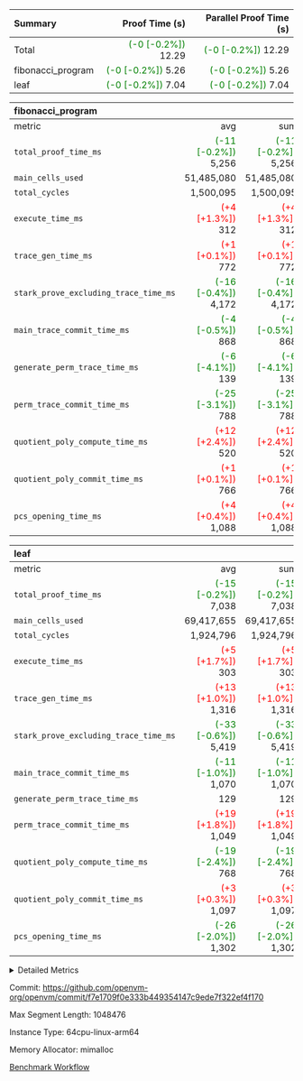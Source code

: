 | Summary | Proof Time (s) | Parallel Proof Time (s) |
|:---|---:|---:|
| Total | <span style='color: green'>(-0 [-0.2%])</span> 12.29 | <span style='color: green'>(-0 [-0.2%])</span> 12.29 |
| fibonacci_program | <span style='color: green'>(-0 [-0.2%])</span> 5.26 | <span style='color: green'>(-0 [-0.2%])</span> 5.26 |
| leaf | <span style='color: green'>(-0 [-0.2%])</span> 7.04 | <span style='color: green'>(-0 [-0.2%])</span> 7.04 |


| fibonacci_program |||||
|:---|---:|---:|---:|---:|
|metric|avg|sum|max|min|
| `total_proof_time_ms ` | <span style='color: green'>(-11 [-0.2%])</span> 5,256 | <span style='color: green'>(-11 [-0.2%])</span> 5,256 | <span style='color: green'>(-11 [-0.2%])</span> 5,256 | <span style='color: green'>(-11 [-0.2%])</span> 5,256 |
| `main_cells_used     ` |  51,485,080 |  51,485,080 |  51,485,080 |  51,485,080 |
| `total_cycles        ` |  1,500,095 |  1,500,095 |  1,500,095 |  1,500,095 |
| `execute_time_ms     ` | <span style='color: red'>(+4 [+1.3%])</span> 312 | <span style='color: red'>(+4 [+1.3%])</span> 312 | <span style='color: red'>(+4 [+1.3%])</span> 312 | <span style='color: red'>(+4 [+1.3%])</span> 312 |
| `trace_gen_time_ms   ` | <span style='color: red'>(+1 [+0.1%])</span> 772 | <span style='color: red'>(+1 [+0.1%])</span> 772 | <span style='color: red'>(+1 [+0.1%])</span> 772 | <span style='color: red'>(+1 [+0.1%])</span> 772 |
| `stark_prove_excluding_trace_time_ms` | <span style='color: green'>(-16 [-0.4%])</span> 4,172 | <span style='color: green'>(-16 [-0.4%])</span> 4,172 | <span style='color: green'>(-16 [-0.4%])</span> 4,172 | <span style='color: green'>(-16 [-0.4%])</span> 4,172 |
| `main_trace_commit_time_ms` | <span style='color: green'>(-4 [-0.5%])</span> 868 | <span style='color: green'>(-4 [-0.5%])</span> 868 | <span style='color: green'>(-4 [-0.5%])</span> 868 | <span style='color: green'>(-4 [-0.5%])</span> 868 |
| `generate_perm_trace_time_ms` | <span style='color: green'>(-6 [-4.1%])</span> 139 | <span style='color: green'>(-6 [-4.1%])</span> 139 | <span style='color: green'>(-6 [-4.1%])</span> 139 | <span style='color: green'>(-6 [-4.1%])</span> 139 |
| `perm_trace_commit_time_ms` | <span style='color: green'>(-25 [-3.1%])</span> 788 | <span style='color: green'>(-25 [-3.1%])</span> 788 | <span style='color: green'>(-25 [-3.1%])</span> 788 | <span style='color: green'>(-25 [-3.1%])</span> 788 |
| `quotient_poly_compute_time_ms` | <span style='color: red'>(+12 [+2.4%])</span> 520 | <span style='color: red'>(+12 [+2.4%])</span> 520 | <span style='color: red'>(+12 [+2.4%])</span> 520 | <span style='color: red'>(+12 [+2.4%])</span> 520 |
| `quotient_poly_commit_time_ms` | <span style='color: red'>(+1 [+0.1%])</span> 766 | <span style='color: red'>(+1 [+0.1%])</span> 766 | <span style='color: red'>(+1 [+0.1%])</span> 766 | <span style='color: red'>(+1 [+0.1%])</span> 766 |
| `pcs_opening_time_ms ` | <span style='color: red'>(+4 [+0.4%])</span> 1,088 | <span style='color: red'>(+4 [+0.4%])</span> 1,088 | <span style='color: red'>(+4 [+0.4%])</span> 1,088 | <span style='color: red'>(+4 [+0.4%])</span> 1,088 |

| leaf |||||
|:---|---:|---:|---:|---:|
|metric|avg|sum|max|min|
| `total_proof_time_ms ` | <span style='color: green'>(-15 [-0.2%])</span> 7,038 | <span style='color: green'>(-15 [-0.2%])</span> 7,038 | <span style='color: green'>(-15 [-0.2%])</span> 7,038 | <span style='color: green'>(-15 [-0.2%])</span> 7,038 |
| `main_cells_used     ` |  69,417,655 |  69,417,655 |  69,417,655 |  69,417,655 |
| `total_cycles        ` |  1,924,796 |  1,924,796 |  1,924,796 |  1,924,796 |
| `execute_time_ms     ` | <span style='color: red'>(+5 [+1.7%])</span> 303 | <span style='color: red'>(+5 [+1.7%])</span> 303 | <span style='color: red'>(+5 [+1.7%])</span> 303 | <span style='color: red'>(+5 [+1.7%])</span> 303 |
| `trace_gen_time_ms   ` | <span style='color: red'>(+13 [+1.0%])</span> 1,316 | <span style='color: red'>(+13 [+1.0%])</span> 1,316 | <span style='color: red'>(+13 [+1.0%])</span> 1,316 | <span style='color: red'>(+13 [+1.0%])</span> 1,316 |
| `stark_prove_excluding_trace_time_ms` | <span style='color: green'>(-33 [-0.6%])</span> 5,419 | <span style='color: green'>(-33 [-0.6%])</span> 5,419 | <span style='color: green'>(-33 [-0.6%])</span> 5,419 | <span style='color: green'>(-33 [-0.6%])</span> 5,419 |
| `main_trace_commit_time_ms` | <span style='color: green'>(-11 [-1.0%])</span> 1,070 | <span style='color: green'>(-11 [-1.0%])</span> 1,070 | <span style='color: green'>(-11 [-1.0%])</span> 1,070 | <span style='color: green'>(-11 [-1.0%])</span> 1,070 |
| `generate_perm_trace_time_ms` |  129 |  129 |  129 |  129 |
| `perm_trace_commit_time_ms` | <span style='color: red'>(+19 [+1.8%])</span> 1,049 | <span style='color: red'>(+19 [+1.8%])</span> 1,049 | <span style='color: red'>(+19 [+1.8%])</span> 1,049 | <span style='color: red'>(+19 [+1.8%])</span> 1,049 |
| `quotient_poly_compute_time_ms` | <span style='color: green'>(-19 [-2.4%])</span> 768 | <span style='color: green'>(-19 [-2.4%])</span> 768 | <span style='color: green'>(-19 [-2.4%])</span> 768 | <span style='color: green'>(-19 [-2.4%])</span> 768 |
| `quotient_poly_commit_time_ms` | <span style='color: red'>(+3 [+0.3%])</span> 1,097 | <span style='color: red'>(+3 [+0.3%])</span> 1,097 | <span style='color: red'>(+3 [+0.3%])</span> 1,097 | <span style='color: red'>(+3 [+0.3%])</span> 1,097 |
| `pcs_opening_time_ms ` | <span style='color: green'>(-26 [-2.0%])</span> 1,302 | <span style='color: green'>(-26 [-2.0%])</span> 1,302 | <span style='color: green'>(-26 [-2.0%])</span> 1,302 | <span style='color: green'>(-26 [-2.0%])</span> 1,302 |



<details>
<summary>Detailed Metrics</summary>

| group | num_segments | keygen_time_ms | commit_exe_time_ms |
| --- | --- | --- | --- |
| fibonacci_program | 1 | 403 | 5 | 

| group | air_name | quotient_deg | interactions | constraints |
| --- | --- | --- | --- | --- |
| fibonacci_program | AccessAdapterAir<16> | 4 | 5 | 11 | 
| fibonacci_program | AccessAdapterAir<2> | 4 | 5 | 11 | 
| fibonacci_program | AccessAdapterAir<32> | 4 | 5 | 11 | 
| fibonacci_program | AccessAdapterAir<4> | 4 | 5 | 11 | 
| fibonacci_program | AccessAdapterAir<64> | 4 | 5 | 11 | 
| fibonacci_program | AccessAdapterAir<8> | 4 | 5 | 11 | 
| fibonacci_program | BitwiseOperationLookupAir<8> | 2 | 2 | 4 | 
| fibonacci_program | MemoryMerkleAir<8> | 4 | 4 | 38 | 
| fibonacci_program | PersistentBoundaryAir<8> | 4 | 3 | 5 | 
| fibonacci_program | PhantomAir | 4 | 3 | 4 | 
| fibonacci_program | Poseidon2PeripheryAir<BabyBearParameters>, 1> | 2 | 1 | 286 | 
| fibonacci_program | ProgramAir | 1 | 1 | 4 | 
| fibonacci_program | RangeTupleCheckerAir<2> | 1 | 1 | 4 | 
| fibonacci_program | Rv32HintStoreAir | 4 | 19 | 21 | 
| fibonacci_program | VariableRangeCheckerAir | 1 | 1 | 4 | 
| fibonacci_program | VmAirWrapper<Rv32BaseAluAdapterAir, BaseAluCoreAir<4, 8> | 4 | 19 | 30 | 
| fibonacci_program | VmAirWrapper<Rv32BaseAluAdapterAir, LessThanCoreAir<4, 8> | 4 | 17 | 35 | 
| fibonacci_program | VmAirWrapper<Rv32BaseAluAdapterAir, ShiftCoreAir<4, 8> | 4 | 23 | 84 | 
| fibonacci_program | VmAirWrapper<Rv32BranchAdapterAir, BranchEqualCoreAir<4> | 4 | 11 | 17 | 
| fibonacci_program | VmAirWrapper<Rv32BranchAdapterAir, BranchLessThanCoreAir<4, 8> | 4 | 13 | 32 | 
| fibonacci_program | VmAirWrapper<Rv32CondRdWriteAdapterAir, Rv32JalLuiCoreAir> | 4 | 10 | 15 | 
| fibonacci_program | VmAirWrapper<Rv32JalrAdapterAir, Rv32JalrCoreAir> | 4 | 16 | 16 | 
| fibonacci_program | VmAirWrapper<Rv32LoadStoreAdapterAir, LoadSignExtendCoreAir<4, 8> | 4 | 18 | 21 | 
| fibonacci_program | VmAirWrapper<Rv32LoadStoreAdapterAir, LoadStoreCoreAir<4> | 4 | 17 | 27 | 
| fibonacci_program | VmAirWrapper<Rv32MultAdapterAir, DivRemCoreAir<4, 8> | 4 | 25 | 72 | 
| fibonacci_program | VmAirWrapper<Rv32MultAdapterAir, MulHCoreAir<4, 8> | 4 | 24 | 23 | 
| fibonacci_program | VmAirWrapper<Rv32MultAdapterAir, MultiplicationCoreAir<4, 8> | 4 | 19 | 13 | 
| fibonacci_program | VmAirWrapper<Rv32RdWriteAdapterAir, Rv32AuipcCoreAir> | 4 | 11 | 12 | 
| fibonacci_program | VmConnectorAir | 4 | 3 | 8 | 
| leaf | AccessAdapterAir<2> | 4 | 5 | 11 | 
| leaf | AccessAdapterAir<4> | 4 | 5 | 11 | 
| leaf | AccessAdapterAir<8> | 4 | 5 | 11 | 
| leaf | FriReducedOpeningAir | 4 | 31 | 52 | 
| leaf | NativePoseidon2Air<BabyBearParameters>, 1> | 4 | 176 | 555 | 
| leaf | PhantomAir | 4 | 3 | 4 | 
| leaf | ProgramAir | 1 | 1 | 4 | 
| leaf | VariableRangeCheckerAir | 1 | 1 | 4 | 
| leaf | VmAirWrapper<AluNativeAdapterAir, FieldArithmeticCoreAir> | 4 | 15 | 23 | 
| leaf | VmAirWrapper<BranchNativeAdapterAir, BranchEqualCoreAir<1> | 4 | 11 | 22 | 
| leaf | VmAirWrapper<JalNativeAdapterAir, JalCoreAir> | 4 | 7 | 6 | 
| leaf | VmAirWrapper<NativeAdapterAir<2, 0>, PublicValuesCoreAir> | 4 | 11 | 23 | 
| leaf | VmAirWrapper<NativeLoadStoreAdapterAir<1>, NativeLoadStoreCoreAir<1> | 4 | 15 | 16 | 
| leaf | VmAirWrapper<NativeLoadStoreAdapterAir<4>, NativeLoadStoreCoreAir<4> | 4 | 15 | 16 | 
| leaf | VmAirWrapper<NativeVectorizedAdapterAir<4>, FieldExtensionCoreAir> | 4 | 15 | 23 | 
| leaf | VmConnectorAir | 4 | 3 | 8 | 
| leaf | VolatileBoundaryAir | 4 | 4 | 16 | 

| group | air_name | idx | rows | prep_cols | perm_cols | main_cols | cells |
| --- | --- | --- | --- | --- | --- | --- | --- |
| leaf | AccessAdapterAir<2> | 0 | 262,144 |  | 12 | 11 | 6,029,312 | 
| leaf | AccessAdapterAir<4> | 0 | 131,072 |  | 12 | 13 | 3,276,800 | 
| leaf | AccessAdapterAir<8> | 0 | 512 |  | 12 | 17 | 14,848 | 
| leaf | FriReducedOpeningAir | 0 | 131,072 |  | 36 | 25 | 7,995,392 | 
| leaf | NativePoseidon2Air<BabyBearParameters>, 1> | 0 | 32,768 |  | 216 | 399 | 20,152,320 | 
| leaf | PhantomAir | 0 | 32,768 |  | 8 | 6 | 458,752 | 
| leaf | ProgramAir | 0 | 131,072 |  | 8 | 10 | 2,359,296 | 
| leaf | VariableRangeCheckerAir | 0 | 262,144 | 2 | 8 | 1 | 2,359,296 | 
| leaf | VmAirWrapper<AluNativeAdapterAir, FieldArithmeticCoreAir> | 0 | 1,048,576 |  | 20 | 29 | 51,380,224 | 
| leaf | VmAirWrapper<BranchNativeAdapterAir, BranchEqualCoreAir<1> | 0 | 524,288 |  | 16 | 23 | 20,447,232 | 
| leaf | VmAirWrapper<JalNativeAdapterAir, JalCoreAir> | 0 | 65,536 |  | 12 | 9 | 1,376,256 | 
| leaf | VmAirWrapper<NativeAdapterAir<2, 0>, PublicValuesCoreAir> | 0 | 64 |  | 16 | 23 | 2,496 | 
| leaf | VmAirWrapper<NativeLoadStoreAdapterAir<1>, NativeLoadStoreCoreAir<1> | 0 | 524,288 |  | 24 | 22 | 24,117,248 | 
| leaf | VmAirWrapper<NativeLoadStoreAdapterAir<4>, NativeLoadStoreCoreAir<4> | 0 | 65,536 |  | 24 | 31 | 3,604,480 | 
| leaf | VmAirWrapper<NativeVectorizedAdapterAir<4>, FieldExtensionCoreAir> | 0 | 65,536 |  | 20 | 38 | 3,801,088 | 
| leaf | VmConnectorAir | 0 | 2 | 1 | 8 | 4 | 24 | 
| leaf | VolatileBoundaryAir | 0 | 524,288 |  | 8 | 11 | 9,961,472 | 

| group | air_name | segment | rows | prep_cols | perm_cols | main_cols | cells |
| --- | --- | --- | --- | --- | --- | --- | --- |
| fibonacci_program | AccessAdapterAir<8> | 0 | 32 |  | 12 | 17 | 928 | 
| fibonacci_program | BitwiseOperationLookupAir<8> | 0 | 65,536 | 3 | 8 | 2 | 655,360 | 
| fibonacci_program | MemoryMerkleAir<8> | 0 | 256 |  | 12 | 32 | 11,264 | 
| fibonacci_program | PersistentBoundaryAir<8> | 0 | 32 |  | 8 | 20 | 896 | 
| fibonacci_program | PhantomAir | 0 | 2 |  | 8 | 6 | 28 | 
| fibonacci_program | Poseidon2PeripheryAir<BabyBearParameters>, 1> | 0 | 256 |  | 8 | 300 | 78,848 | 
| fibonacci_program | ProgramAir | 0 | 4,096 |  | 8 | 10 | 73,728 | 
| fibonacci_program | RangeTupleCheckerAir<2> | 0 | 524,288 | 2 | 8 | 1 | 4,718,592 | 
| fibonacci_program | Rv32HintStoreAir | 0 | 4 |  | 24 | 32 | 224 | 
| fibonacci_program | VariableRangeCheckerAir | 0 | 262,144 | 2 | 8 | 1 | 2,359,296 | 
| fibonacci_program | VmAirWrapper<Rv32BaseAluAdapterAir, BaseAluCoreAir<4, 8> | 0 | 1,048,576 |  | 28 | 36 | 67,108,864 | 
| fibonacci_program | VmAirWrapper<Rv32BaseAluAdapterAir, LessThanCoreAir<4, 8> | 0 | 524,288 |  | 24 | 37 | 31,981,568 | 
| fibonacci_program | VmAirWrapper<Rv32BranchAdapterAir, BranchEqualCoreAir<4> | 0 | 262,144 |  | 16 | 26 | 11,010,048 | 
| fibonacci_program | VmAirWrapper<Rv32BranchAdapterAir, BranchLessThanCoreAir<4, 8> | 0 | 4 |  | 20 | 32 | 208 | 
| fibonacci_program | VmAirWrapper<Rv32CondRdWriteAdapterAir, Rv32JalLuiCoreAir> | 0 | 131,072 |  | 16 | 18 | 4,456,448 | 
| fibonacci_program | VmAirWrapper<Rv32JalrAdapterAir, Rv32JalrCoreAir> | 0 | 16 |  | 20 | 28 | 768 | 
| fibonacci_program | VmAirWrapper<Rv32LoadStoreAdapterAir, LoadStoreCoreAir<4> | 0 | 16 |  | 28 | 40 | 1,088 | 
| fibonacci_program | VmAirWrapper<Rv32RdWriteAdapterAir, Rv32AuipcCoreAir> | 0 | 8 |  | 16 | 21 | 296 | 
| fibonacci_program | VmConnectorAir | 0 | 2 | 1 | 8 | 4 | 24 | 

| group | idx | trace_gen_time_ms | total_proof_time_ms | total_cycles | total_cells | stark_prove_excluding_trace_time_ms | quotient_poly_compute_time_ms | quotient_poly_commit_time_ms | perm_trace_commit_time_ms | pcs_opening_time_ms | main_trace_commit_time_ms | main_cells_used | generate_perm_trace_time_ms | execute_time_ms |
| --- | --- | --- | --- | --- | --- | --- | --- | --- | --- | --- | --- | --- | --- | --- |
| leaf | 0 | 1,316 | 7,038 | 1,924,796 | 157,336,536 | 5,419 | 768 | 1,097 | 1,049 | 1,302 | 1,070 | 69,417,655 | 129 | 303 | 

| group | segment | trace_gen_time_ms | total_proof_time_ms | total_cycles | total_cells | stark_prove_excluding_trace_time_ms | quotient_poly_compute_time_ms | quotient_poly_commit_time_ms | perm_trace_commit_time_ms | pcs_opening_time_ms | main_trace_commit_time_ms | main_cells_used | generate_perm_trace_time_ms | execute_time_ms |
| --- | --- | --- | --- | --- | --- | --- | --- | --- | --- | --- | --- | --- | --- | --- |
| fibonacci_program | 0 | 772 | 5,256 | 1,500,095 | 122,458,476 | 4,172 | 520 | 766 | 788 | 1,088 | 868 | 51,485,080 | 139 | 312 | 

</details>


Commit: https://github.com/openvm-org/openvm/commit/f7e1709f0e333b449354147c9ede7f322ef4f170

Max Segment Length: 1048476

Instance Type: 64cpu-linux-arm64

Memory Allocator: mimalloc

[Benchmark Workflow](https://github.com/openvm-org/openvm/actions/runs/13054684891)
